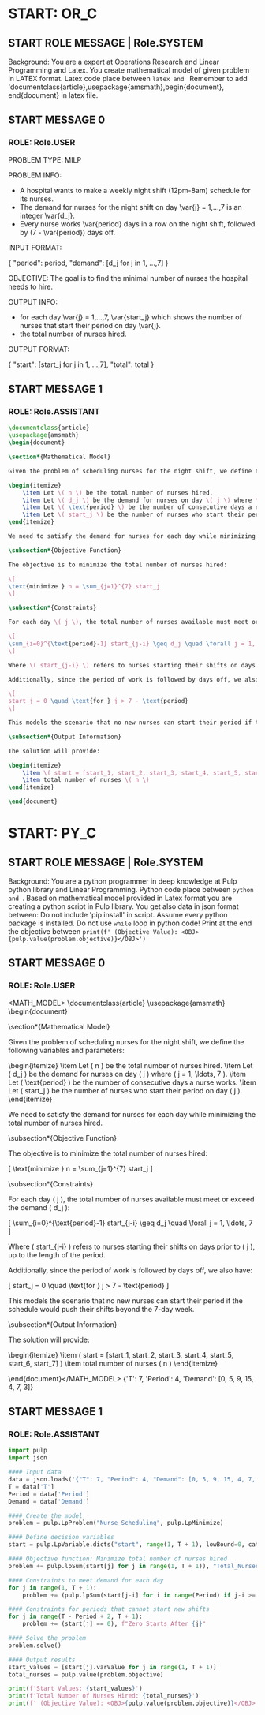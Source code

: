 # START: OR_C 
## START ROLE MESSAGE | Role.SYSTEM 
Background: You are a expert at Operations Research and Linear Programming and Latex. You create mathematical model of given problem in LATEX format. Latex code place between ```latex and ``` Remember to add 'documentclass{article},usepackage{amsmath},begin{document}, end{document} in latex file. 
## START MESSAGE 0 
### ROLE: Role.USER
<DESCRIPTION>
PROBLEM TYPE: MILP

PROBLEM INFO: 
- A hospital wants to make a weekly night shift (12pm-8am) schedule for its nurses. 
- The demand for nurses for the night shift on day \var{j} = 1,...,7 is an integer \var{d_j}. 
- Every nurse works \var{period} days in a row on the night shift, followed by (7 - \var{period}) days off.


INPUT FORMAT: 

{
    "period": period,
    "demand": [d_j for j in 1, ...,7]
}

OBJECTIVE: The goal is to find the minimal number of nurses the hospital needs to hire. 

OUTPUT INFO: 

- for each day \var{j} = 1,...,7, \var{start_j} which shows the number of nurses that start their period on day \var{j}.
- the total number of nurses hired.

OUTPUT FORMAT:

{
    "start": [start_j for j in 1, ...,7],
    "total": total
}


</DESCRIPTION>


## START MESSAGE 1 
### ROLE: Role.ASSISTANT
```latex
\documentclass{article}
\usepackage{amsmath}
\begin{document}

\section*{Mathematical Model}

Given the problem of scheduling nurses for the night shift, we define the following variables and parameters:

\begin{itemize}
    \item Let \( n \) be the total number of nurses hired.
    \item Let \( d_j \) be the demand for nurses on day \( j \) where \( j = 1, \ldots, 7 \).
    \item Let \( \text{period} \) be the number of consecutive days a nurse works.
    \item Let \( start_j \) be the number of nurses who start their period on day \( j \).
\end{itemize}

We need to satisfy the demand for nurses for each day while minimizing the total number of nurses hired.

\subsection*{Objective Function}

The objective is to minimize the total number of nurses hired:

\[
\text{minimize } n = \sum_{j=1}^{7} start_j
\]

\subsection*{Constraints}

For each day \( j \), the total number of nurses available must meet or exceed the demand \( d_j \):

\[
\sum_{i=0}^{\text{period}-1} start_{j-i} \geq d_j \quad \forall j = 1, \ldots, 7
\]

Where \( start_{j-i} \) refers to nurses starting their shifts on days prior to \( j \), up to the length of the period.

Additionally, since the period of work is followed by days off, we also have:

\[
start_j = 0 \quad \text{for } j > 7 - \text{period}
\]

This models the scenario that no new nurses can start their period if the schedule would push their shifts beyond the 7-day week.

\subsection*{Output Information}

The solution will provide:

\begin{itemize}
    \item \( start = [start_1, start_2, start_3, start_4, start_5, start_6, start_7] \)
    \item total number of nurses \( n \)
\end{itemize}

\end{document}
```

# START: PY_C 
## START ROLE MESSAGE | Role.SYSTEM 
Background: You are a python programmer in deep knowledge at Pulp python library and Linear Programming. Python code place between ```python and ```. Based on mathematical model provided in Latex format you are creating a python script in Pulp library. You get also data in json format between: <DATA></DATA> Do not include 'pip install' in script. Assume every python package is installed. Do not use `while` loop in python code! Print at the end the objective between <OBJ></OBJ> `print(f' (Objective Value): <OBJ>{pulp.value(problem.objective)}</OBJ>')` 
## START MESSAGE 0 
### ROLE: Role.USER
<MATH_MODEL>
\documentclass{article}
\usepackage{amsmath}
\begin{document}

\section*{Mathematical Model}

Given the problem of scheduling nurses for the night shift, we define the following variables and parameters:

\begin{itemize}
    \item Let \( n \) be the total number of nurses hired.
    \item Let \( d_j \) be the demand for nurses on day \( j \) where \( j = 1, \ldots, 7 \).
    \item Let \( \text{period} \) be the number of consecutive days a nurse works.
    \item Let \( start_j \) be the number of nurses who start their period on day \( j \).
\end{itemize}

We need to satisfy the demand for nurses for each day while minimizing the total number of nurses hired.

\subsection*{Objective Function}

The objective is to minimize the total number of nurses hired:

\[
\text{minimize } n = \sum_{j=1}^{7} start_j
\]

\subsection*{Constraints}

For each day \( j \), the total number of nurses available must meet or exceed the demand \( d_j \):

\[
\sum_{i=0}^{\text{period}-1} start_{j-i} \geq d_j \quad \forall j = 1, \ldots, 7
\]

Where \( start_{j-i} \) refers to nurses starting their shifts on days prior to \( j \), up to the length of the period.

Additionally, since the period of work is followed by days off, we also have:

\[
start_j = 0 \quad \text{for } j > 7 - \text{period}
\]

This models the scenario that no new nurses can start their period if the schedule would push their shifts beyond the 7-day week.

\subsection*{Output Information}

The solution will provide:

\begin{itemize}
    \item \( start = [start_1, start_2, start_3, start_4, start_5, start_6, start_7] \)
    \item total number of nurses \( n \)
\end{itemize}

\end{document}</MATH_MODEL>
<DATA>
{'T': 7, 'Period': 4, 'Demand': [0, 5, 9, 15, 4, 7, 3]}</DATA>


## START MESSAGE 1 
### ROLE: Role.ASSISTANT
```python
import pulp
import json

#### Input data
data = json.loads('{"T": 7, "Period": 4, "Demand": [0, 5, 9, 15, 4, 7, 3]}')
T = data['T']
Period = data['Period']
Demand = data['Demand']

#### Create the model
problem = pulp.LpProblem("Nurse_Scheduling", pulp.LpMinimize)

#### Define decision variables
start = pulp.LpVariable.dicts("start", range(1, T + 1), lowBound=0, cat='Integer')

#### Objective function: Minimize total number of nurses hired
problem += pulp.lpSum(start[j] for j in range(1, T + 1)), "Total_Nurses"

#### Constraints to meet demand for each day
for j in range(1, T + 1):
    problem += (pulp.lpSum(start[j-i] for i in range(Period) if j-i >= 1) >= Demand[j-1]), f"Demand_Constraint_{j}"

#### Constraints for periods that cannot start new shifts
for j in range(T - Period + 2, T + 1):
    problem += (start[j] == 0), f"Zero_Starts_After_{j}"

#### Solve the problem
problem.solve()

#### Output results
start_values = [start[j].varValue for j in range(1, T + 1)]
total_nurses = pulp.value(problem.objective)

print(f'Start Values: {start_values}')
print(f'Total Number of Nurses Hired: {total_nurses}')
print(f' (Objective Value): <OBJ>{pulp.value(problem.objective)}</OBJ>')
```

